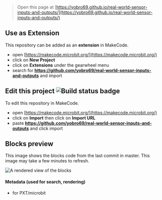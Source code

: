 
> Open this page at [https://yobro69.github.io/real-world-sensor-inputs-and-outputs/](https://yobro69.github.io/real-world-sensor-inputs-and-outputs/)

## Use as Extension

This repository can be added as an **extension** in MakeCode.

* open [https://makecode.microbit.org/](https://makecode.microbit.org/)
* click on **New Project**
* click on **Extensions** under the gearwheel menu
* search for **https://github.com/yobro69/real-world-sensor-inputs-and-outputs** and import

## Edit this project ![Build status badge](https://github.com/yobro69/real-world-sensor-inputs-and-outputs/workflows/MakeCode/badge.svg)

To edit this repository in MakeCode.

* open [https://makecode.microbit.org/](https://makecode.microbit.org/)
* click on **Import** then click on **Import URL**
* paste **https://github.com/yobro69/real-world-sensor-inputs-and-outputs** and click import

## Blocks preview

This image shows the blocks code from the last commit in master.
This image may take a few minutes to refresh.

![A rendered view of the blocks](https://github.com/yobro69/real-world-sensor-inputs-and-outputs/raw/master/.github/makecode/blocks.png)

#### Metadata (used for search, rendering)

* for PXT/microbit
<script src="https://makecode.com/gh-pages-embed.js"></script><script>makeCodeRender("{{ site.makecode.home_url }}", "{{ site.github.owner_name }}/{{ site.github.repository_name }}");</script>

